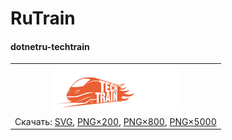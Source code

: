﻿# RuTrain

#### dotnetru-techtrain

|       |
| :---: |
|       |
| ![dotnetru-techtrain](dotnetru-techtrain-200.png) |
| Скачать: [SVG](https://raw.githubusercontent.com/DotNetRu/BrandBook/master/Art/RuTrain/dotnetru-techtrain.svg), [PNG×200](https://raw.githubusercontent.com/DotNetRu/BrandBook/master/Art/RuTrain/dotnetru-techtrain-200.png), [PNG×800](https://raw.githubusercontent.com/DotNetRu/BrandBook/master/Art/RuTrain/dotnetru-techtrain-800.png), [PNG×5000](https://raw.githubusercontent.com/DotNetRu/BrandBook/master/Art/RuTrain/dotnetru-techtrain-5000.png) |

